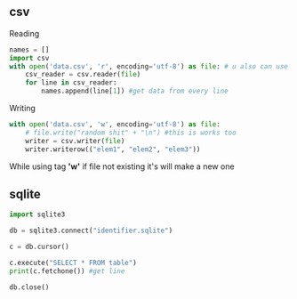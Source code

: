 ## csv

Reading

```python
names = []
import csv
with open('data.csv', 'r', encoding='utf-8') as file: # u also can use w to write csv
    csv_reader = csv.reader(file)
    for line in csv_reader:
        names.append(line[1]) #get data from every line
```

Writing

```python
with open('data.csv', 'w', encoding='utf-8') as file:
    # file.write("random shit" + "\n") #this is works too
    writer = csv.writer(file)
    writer.writerow(("elem1", "elem2", "elem3"))
```

While using tag **'w'** if file not existing it's will make a new one

## sqlite

```python
import sqlite3

db = sqlite3.connect("identifier.sqlite")

c = db.cursor()

c.execute("SELECT * FROM table")
print(c.fetchone()) #get line

db.close()
```
